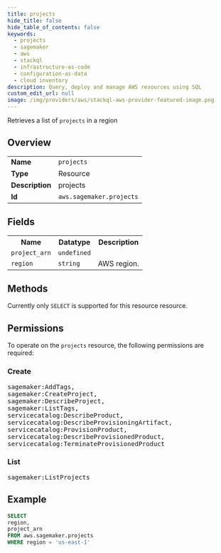 ```yaml
---
title: projects
hide_title: false
hide_table_of_contents: false
keywords:
  - projects
  - sagemaker
  - aws
  - stackql
  - infrastructure-as-code
  - configuration-as-data
  - cloud inventory
description: Query, deploy and manage AWS resources using SQL
custom_edit_url: null
image: /img/providers/aws/stackql-aws-provider-featured-image.png
---
```

Retrieves a list of <code>projects</code> in a region

## Overview
<table><tbody>
<tr><td><b>Name</b></td><td><code>projects</code></td></tr>
<tr><td><b>Type</b></td><td>Resource</td></tr>
<tr><td><b>Description</b></td><td>projects</td></tr>
<tr><td><b>Id</b></td><td><code>aws.sagemaker.projects</code></td></tr>
</tbody></table>

## Fields
<table><tbody>
<tr><th>Name</th><th>Datatype</th><th>Description</th></tr>
<tr><td><code>project_arn</code></td><td><code>undefined</code></td><td></td></tr>
<tr><td><code>region</code></td><td><code>string</code></td><td>AWS region.</td></tr>

</tbody></table>

## Methods
Currently only <code>SELECT</code> is supported for this resource resource.

## Permissions

To operate on the <code>projects</code> resource, the following permissions are required:

### Create
<pre>
sagemaker:AddTags,
sagemaker:CreateProject,
sagemaker:DescribeProject,
sagemaker:ListTags,
servicecatalog:DescribeProduct,
servicecatalog:DescribeProvisioningArtifact,
servicecatalog:ProvisionProduct,
servicecatalog:DescribeProvisionedProduct,
servicecatalog:TerminateProvisionedProduct</pre>

### List
<pre>
sagemaker:ListProjects</pre>


## Example
```sql
SELECT
region,
project_arn
FROM aws.sagemaker.projects
WHERE region = 'us-east-1'
```
